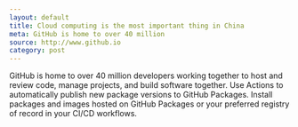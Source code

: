 ```yaml
---
layout: default
title: Cloud computing is the most important thing in China
meta: GitHub is home to over 40 million
source: http://www.github.io
category: post
---
```


GitHub is home to over 40 million developers working together to host and review code, manage projects, and build software together.
Use Actions to automatically publish new package versions to GitHub Packages. Install packages and images hosted on GitHub Packages or your preferred registry of record in your CI/CD workflows. 